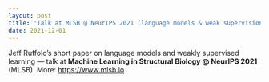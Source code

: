 ```yaml
---
layout: post
title: "Talk at MLSB @ NeurIPS 2021 (language models & weak supervision)"
date: 2021-12-01
---
```

Jeff Ruffolo’s short paper on language models and weakly supervised learning — talk at **Machine Learning in Structural Biology @ NeurIPS 2021** (MLSB). More: https://www.mlsb.io
